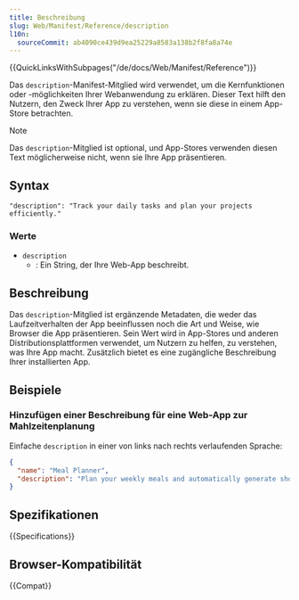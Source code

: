 ```yaml
---
title: Beschreibung
slug: Web/Manifest/Reference/description
l10n:
  sourceCommit: ab4090ce439d9ea25229a8583a138b2f8fa8a74e
---
```


{{QuickLinksWithSubpages("/de/docs/Web/Manifest/Reference")}}

Das `description`-Manifest-Mitglied wird verwendet, um die Kernfunktionen oder -möglichkeiten Ihrer Webanwendung zu erklären. Dieser Text hilft den Nutzern, den Zweck Ihrer App zu verstehen, wenn sie diese in einem App-Store betrachten.

> [!NOTE]
> Das `description`-Mitglied ist optional, und App-Stores verwenden diesen Text möglicherweise nicht, wenn sie Ihre App präsentieren.

## Syntax

```json-nolint
"description": "Track your daily tasks and plan your projects efficiently."
```

### Werte

- `description`
  - : Ein String, der Ihre Web-App beschreibt.

## Beschreibung

Das `description`-Mitglied ist ergänzende Metadaten, die weder das Laufzeitverhalten der App beeinflussen noch die Art und Weise, wie Browser die App präsentieren. Sein Wert wird in App-Stores und anderen Distributionsplattformen verwendet, um Nutzern zu helfen, zu verstehen, was Ihre App macht. Zusätzlich bietet es eine zugängliche Beschreibung Ihrer installierten App.

## Beispiele

### Hinzufügen einer Beschreibung für eine Web-App zur Mahlzeitenplanung

Einfache `description` in einer von links nach rechts verlaufenden Sprache:

```json
{
  "name": "Meal Planner",
  "description": "Plan your weekly meals and automatically generate shopping lists. Track nutrition and discover recipes."
}
```

## Spezifikationen

{{Specifications}}

## Browser-Kompatibilität

{{Compat}}
